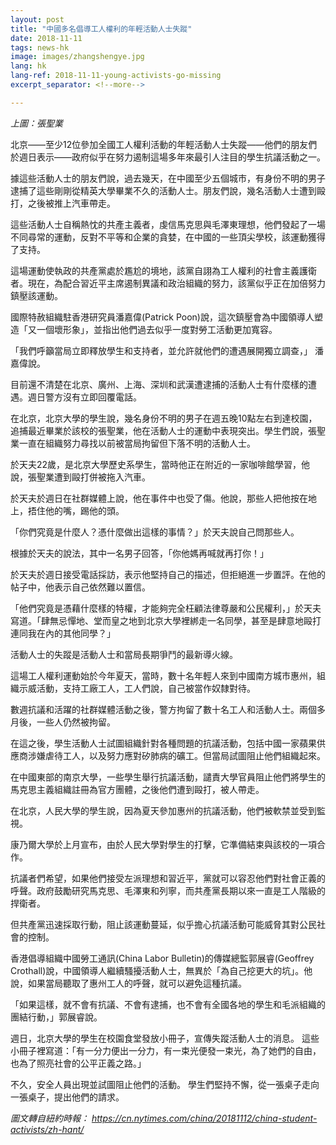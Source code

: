 ```yaml
---
layout: post
title: "中國多名倡導工人權利的年輕活動人士失蹤"
date: 2018-11-11
tags: news-hk
image: images/zhangshengye.jpg
lang: hk
lang-ref: 2018-11-11-young-activists-go-missing
excerpt_separator: <!--more-->

---
```


<em>上圖：張聖業</em>

北京——至少12位參加全國工人權利活動的年輕活動人士失蹤——他們的朋友們於週日表示——政府似乎在努力遏制這場多年來最引人注目的學生抗議活動之一。

據這些活動人士的朋友們說，過去幾天，在中國至少五個城市，有身份不明的男子逮捕了這些剛剛從精英大學畢業不久的活動人士。朋友們說，幾名活動人士遭到毆打，之後被推上汽車帶走。

這些活動人士自稱熱忱的共產主義者，虔信馬克思與毛澤東理想，他們發起了一場不同尋常的運動，反對不平等和企業的貪婪，在中國的一些頂尖學校，該運動獲得了支持。

這場運動使執政的共產黨處於尷尬的境地，該黨自詡為工人權利的社會主義護衛者。現在，為配合習近平主席遏制異議和政治組織的努力，該黨似乎正在加倍努力鎮壓該運動。

國際特赦組織駐香港研究員潘嘉偉(Patrick Poon)說，這次鎮壓會為中國領導人塑造「又一個壞形象」，並指出他們過去似乎一度對勞工活動更加寬容。

「我們呼籲當局立即釋放學生和支持者，並允許就他們的遭遇展開獨立調查，」 潘嘉偉說。

目前還不清楚在北京、廣州、上海、深圳和武漢遭逮捕的活動人士有什麼樣的遭遇。週日警方沒有立即回覆電話。

在北京，北京大學的學生說，幾名身份不明的男子在週五晚10點左右到達校園，追捕最近畢業於該校的張聖業，他在活動人士的運動中表現突出。學生們說，張聖業一直在組織努力尋找以前被當局拘留但下落不明的活動人士。

於天夫22歲，是北京大學歷史系學生，當時他正在附近的一家咖啡館學習，他說，張聖業遭到毆打併被拖入汽車。

於天夫於週日在社群媒體上說，他在事件中也受了傷。他說，那些人把他按在地上，捂住他的嘴，踢他的頭。

「你們究竟是什麼人？憑什麼做出這樣的事情？」於天夫說自己問那些人。

根據於天夫的說法，其中一名男子回答，「你他媽再喊就再打你！」  

於天夫於週日接受電話採訪，表示他堅持自己的描述，但拒絕進一步置評。在他的帖子中，他表示自己依然難以置信。

「他們究竟是憑藉什麼樣的特權，才能夠完全枉顧法律尊嚴和公民權利，」於天夫寫道。「肆無忌憚地、堂而皇之地到北京大學裡綁走一名同學，甚至是肆意地毆打連同我在內的其他同學？」

活動人士的失蹤是活動人士和當局長期爭鬥的最新導火線。

這場工人權利運動始於今年夏天，當時，數十名年輕人來到中國南方城市惠州，組織示威活動，支持工廠工人，工人們說，自己被當作奴隸對待。

數週抗議和活躍的社群媒體活動之後，警方拘留了數十名工人和活動人士。兩個多月後，一些人仍然被拘留。

在這之後，學生活動人士試圖組織針對各種問題的抗議活動，包括中國一家蘋果供應商涉嫌虐待工人，以及努力應對矽肺病的礦工。但當局試圖阻止他們組織起來。

在中國東部的南京大學，一些學生舉行抗議活動，譴責大學官員阻止他們將學生的馬克思主義組織註冊為官方團體，之後他們遭到毆打，被人帶走。

在北京，人民大學的學生說，因為夏天參加惠州的抗議活動，他們被軟禁並受到監視。

康乃爾大學於上月宣布，由於人民大學對學生的打擊，它準備結束與該校的一項合作。

抗議者們希望，如果他們接受左派理想和習近平，黨就可以容忍他們對社會正義的呼聲。政府鼓勵研究馬克思、毛澤東和列寧，而共產黨長期以來一直是工人階級的捍衛者。

但共產黨迅速採取行動，阻止該運動蔓延，似乎擔心抗議活動可能威脅其對公民社會的控制。

香港倡導組織中國勞工通訊(China Labor Bulletin)的傳媒總監郭展睿(Geoffrey Crothall)說，中國領導人繼續騷擾活動人士，無異於「為自己挖更大的坑」。他說，如果當局聽取了惠州工人的呼聲，就可以避免這種抗議。

「如果這樣，就不會有抗議、不會有逮捕，也不會有全國各地的學生和毛派組織的團結行動，」郭展睿說。

週日，北京大學的學生在校園食堂發放小冊子，宣傳失蹤活動人士的消息。 這些小冊子裡寫道：「有一分力便出一分力，有一束光便發一束光，為了她們的自由，也為了照亮社會的公平正義之路。」

不久，安全人員出現並試圖阻止他們的活動。 學生們堅持不懈，從一張桌子走向一張桌子，提出他們的請求。



<em>圖文轉自紐約時報： <https://cn.nytimes.com/china/20181112/china-student-activists/zh-hant/></em>
